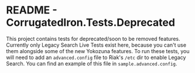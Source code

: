 ﻿# README - CorrugatedIron.Tests.Deprecated

This project contains tests for deprecated/soon to be removed features.
Currently only Legacy Search Live Tests exist here, because you can't use them alongside some of the new Yokozuna features.
To run these tests, you will need to add an `advanced.config` file to Riak's `/etc` dir to enable Legacy Search. You can find an example of this file in `sample.advanced.config`.  

